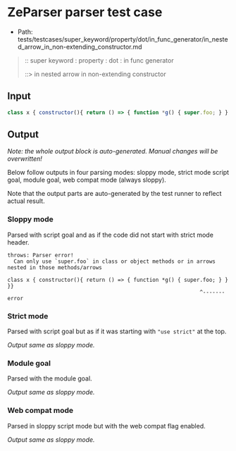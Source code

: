 # ZeParser parser test case

- Path: tests/testcases/super_keyword/property/dot/in_func_generator/in_nested_arrow_in_non-extending_constructor.md

> :: super keyword : property : dot : in func generator
>
> ::> in nested arrow in non-extending constructor

## Input

`````js
class x { constructor(){ return () => { function *g() { super.foo; } } }}
`````

## Output

_Note: the whole output block is auto-generated. Manual changes will be overwritten!_

Below follow outputs in four parsing modes: sloppy mode, strict mode script goal, module goal, web compat mode (always sloppy).

Note that the output parts are auto-generated by the test runner to reflect actual result.

### Sloppy mode

Parsed with script goal and as if the code did not start with strict mode header.

`````
throws: Parser error!
  Can only use `super.foo` in class or object methods or in arrows nested in those methods/arrows

class x { constructor(){ return () => { function *g() { super.foo; } } }}
                                                             ^------- error
`````

### Strict mode

Parsed with script goal but as if it was starting with `"use strict"` at the top.

_Output same as sloppy mode._

### Module goal

Parsed with the module goal.

_Output same as sloppy mode._

### Web compat mode

Parsed in sloppy script mode but with the web compat flag enabled.

_Output same as sloppy mode._
